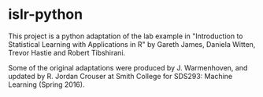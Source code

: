 # islr-python

This project is a python adaptation of the lab example in 
"Introduction to Statistical Learning with Applications in R"
by Gareth James, Daniela Witten, Trevor Hastie and Robert Tibshirani. 

Some of the original adaptations were produced by J. Warmenhoven, and updated by R. Jordan Crouser at Smith College for
SDS293: Machine Learning (Spring 2016).
